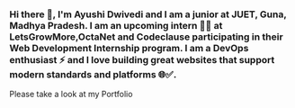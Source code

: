 ### Hi there 👋, I'm Ayushi Dwivedi and I am a junior at JUET, Guna, Madhya Pradesh. I am an upcoming intern 🧑‍💻 at LetsGrowMore,OctaNet and Codeclause participating in their Web Development Internship program. I am a DevOps enthusiast ⚡ and I love building great websites that support modern standards and platforms 🌐✅. 

Please take a look at my Portfolio 

<!--
**damncode12/damncode12** is a ✨ _special_ ✨ repository because its `README.md` (this file) appears on your GitHub profile.

Here are some ideas to get you started:

🔭 I’m currently working on ...
- 🌱 I’m currently learning ...
- 👯 I’m looking to collaborate on ...
- 🤔 I’m looking for help with ...
- 💬 Ask me about ...
- 📫 How to reach me: ...
- 😄 Pronouns: ...
- ⚡ Fun fact: ...
-->
